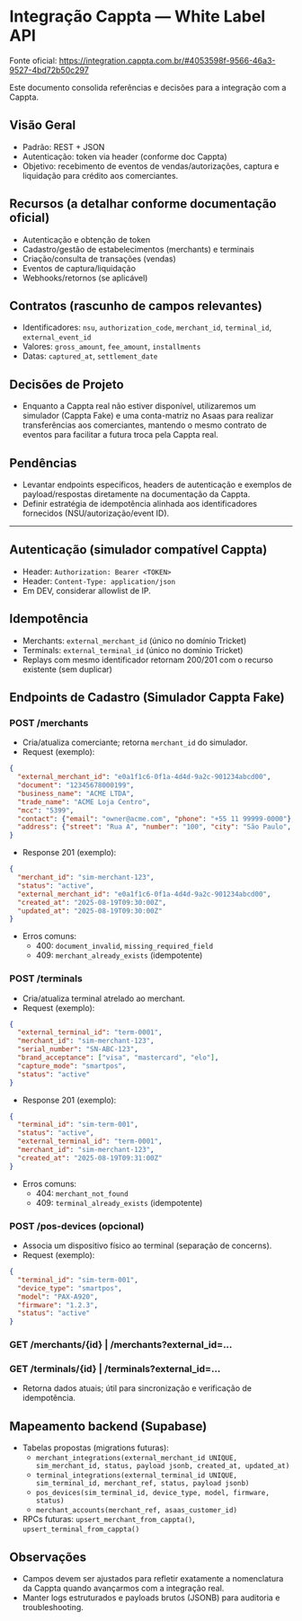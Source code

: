 # Integração Cappta — White Label API

Fonte oficial: https://integration.cappta.com.br/#4053598f-9566-46a3-9527-4bd72b50c297

Este documento consolida referências e decisões para a integração com a Cappta.

## Visão Geral
- Padrão: REST + JSON
- Autenticação: token via header (conforme doc Cappta)
- Objetivo: recebimento de eventos de vendas/autorizações, captura e liquidação para crédito aos comerciantes.

## Recursos (a detalhar conforme documentação oficial)
- Autenticação e obtenção de token
- Cadastro/gestão de estabelecimentos (merchants) e terminais
- Criação/consulta de transações (vendas)
- Eventos de captura/liquidação
- Webhooks/retornos (se aplicável)

## Contratos (rascunho de campos relevantes)
- Identificadores: `nsu`, `authorization_code`, `merchant_id`, `terminal_id`, `external_event_id`
- Valores: `gross_amount`, `fee_amount`, `installments`
- Datas: `captured_at`, `settlement_date`

## Decisões de Projeto
- Enquanto a Cappta real não estiver disponível, utilizaremos um simulador (Cappta Fake) e uma conta-matriz no Asaas para realizar transferências aos comerciantes, mantendo o mesmo contrato de eventos para facilitar a futura troca pela Cappta real.

## Pendências
- Levantar endpoints específicos, headers de autenticação e exemplos de payload/respostas diretamente na documentação da Cappta.
- Definir estratégia de idempotência alinhada aos identificadores fornecidos (NSU/autorização/event ID).

---

## Autenticação (simulador compatível Cappta)
- Header: `Authorization: Bearer <TOKEN>`
- Header: `Content-Type: application/json`
- Em DEV, considerar allowlist de IP.

## Idempotência
- Merchants: `external_merchant_id` (único no domínio Tricket)
- Terminals: `external_terminal_id` (único no domínio Tricket)
- Replays com mesmo identificador retornam 200/201 com o recurso existente (sem duplicar)

## Endpoints de Cadastro (Simulador Cappta Fake)

### POST /merchants
- Cria/atualiza comerciante; retorna `merchant_id` do simulador.
- Request (exemplo):
```json
{
  "external_merchant_id": "e0a1f1c6-0f1a-4d4d-9a2c-901234abcd00",
  "document": "12345678000199",
  "business_name": "ACME LTDA",
  "trade_name": "ACME Loja Centro",
  "mcc": "5399",
  "contact": {"email": "owner@acme.com", "phone": "+55 11 99999-0000"},
  "address": {"street": "Rua A", "number": "100", "city": "São Paulo", "state": "SP", "zip": "01000-000"}
}
```
- Response 201 (exemplo):
```json
{
  "merchant_id": "sim-merchant-123",
  "status": "active",
  "external_merchant_id": "e0a1f1c6-0f1a-4d4d-9a2c-901234abcd00",
  "created_at": "2025-08-19T09:30:00Z",
  "updated_at": "2025-08-19T09:30:00Z"
}
```
- Erros comuns:
  - 400: `document_invalid`, `missing_required_field`
  - 409: `merchant_already_exists` (idempotente)

### POST /terminals
- Cria/atualiza terminal atrelado ao merchant.
- Request (exemplo):
```json
{
  "external_terminal_id": "term-0001",
  "merchant_id": "sim-merchant-123",
  "serial_number": "SN-ABC-123",
  "brand_acceptance": ["visa", "mastercard", "elo"],
  "capture_mode": "smartpos",
  "status": "active"
}
```
- Response 201 (exemplo):
```json
{
  "terminal_id": "sim-term-001",
  "status": "active",
  "external_terminal_id": "term-0001",
  "merchant_id": "sim-merchant-123",
  "created_at": "2025-08-19T09:31:00Z"
}
```
- Erros comuns:
  - 404: `merchant_not_found`
  - 409: `terminal_already_exists` (idempotente)

### POST /pos-devices (opcional)
- Associa um dispositivo físico ao terminal (separação de concerns).
- Request (exemplo):
```json
{
  "terminal_id": "sim-term-001",
  "device_type": "smartpos",
  "model": "PAX-A920",
  "firmware": "1.2.3",
  "status": "active"
}
```

### GET /merchants/{id} | /merchants?external_id=...
### GET /terminals/{id} | /terminals?external_id=...
- Retorna dados atuais; útil para sincronização e verificação de idempotência.

## Mapeamento backend (Supabase)
- Tabelas propostas (migrations futuras):
  - `merchant_integrations(external_merchant_id UNIQUE, sim_merchant_id, status, payload jsonb, created_at, updated_at)`
  - `terminal_integrations(external_terminal_id UNIQUE, sim_terminal_id, merchant_ref, status, payload jsonb)`
  - `pos_devices(sim_terminal_id, device_type, model, firmware, status)`
  - `merchant_accounts(merchant_ref, asaas_customer_id)`
- RPCs futuras: `upsert_merchant_from_cappta()`, `upsert_terminal_from_cappta()`

## Observações
- Campos devem ser ajustados para refletir exatamente a nomenclatura da Cappta quando avançarmos com a integração real.
- Manter logs estruturados e payloads brutos (JSONB) para auditoria e troubleshooting.
